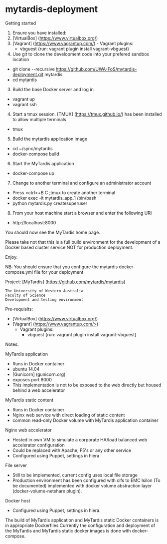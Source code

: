 # mytardis-deployment

Getting started

1. Ensure you have installed:
  1. [VirtualBox] (https://www.virtualbox.org/)
  2. [Vagrant] (https://www.vagrantup.com/)
    - Vagrant plugins:
      - vbguest {run: vagrant plugin install vagrant-vbguest}
2. Use git to clone the development code into your prefered sandbox location
  - git clone --recursive https://github.com/UWA-FoS/mytardis-deployment.git mytardis
  - cd mytardis
3. Build the base Docker server and log in
  - vagrant up
  - vagrant ssh
4. Start a tmux session. [TMUX] (https://tmux.github.io/) has been installed to allow multiple terminals
  - tmux
5. Build the mytardis application image
  - cd ~/sync/mytardis
  - docker-compose build
6. Start the MyTardis application
  - docker-compose up
7. Change to another terminal and configure an administrator account
  - Press \<ctrl\>+B C	;tmux to create another terminal
  - docker exec -it mytardis_app_1 /bin/bash
  - python mytardis.py createsuperuser
8. From your host machine start a browser and enter the following URI
  - http://localhost:8000

You should now see the MyTardis home page.

Please take not that this is a full build environment for the development of a Docker based cluster service NOT for production deployment.

Enjoy.

NB: You should ensure that you configure the mytardis docker-compose.yml file for your deployment

Project: [MyTardis] (https://github.com/mytardis/mytardis)

```
The University of Western Australia
Faculty of Science
Development and testing environment
```

Pre-requisits:
- [VirtualBox] (https://www.virtualbox.org/)
- [Vagrant] (https://www.vagrantup.com/>)
  - Vagrant plugins:
    - vbguest {run: vagrant plugin install vagrant-vbguest}

Notes:

MyTardis application
- Runs in Docker container
- ubuntu 14.04
- [Gunicorn] (gunicorn.org)
- exposes port 8000
- This implementation is not to be exposed to the web directly but housed behind a web accelerator

MyTardis static content
- Runs in Docker container
- Nginx web service with direct loading of static content
- common read-only Docker volume with MyTardis application container

Nginx web accelerator
- Hosted in own VM to simulate a corporate HA/load balanced web accelerator configuration
- Could be replaced with Apache, F5's or any other service
- Configured using Puppet, settings in hiera

File server
- Still to be implemented, current config uses local file storage
- Production environment has been configured with cifs to EMC Isilon (To be documented) implemented with docker volume abstraction layer (docker-volume-netshare plugin).

Docker host
- Configured using Puppet, settings in hiera.

The build of MyTardis application and MyTardis static Docker containers is in appropriate Dockerfiles
Currently the configuration and deployment of the MyTardis and MyTardis static docker images is done with docker-compose.

